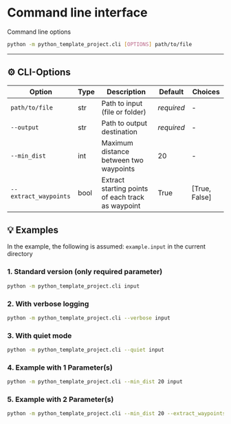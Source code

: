# Command line interface

Command line options

```bash
python -m python_template_project.cli [OPTIONS] path/to/file
```

---

## ⚙️ CLI-Options

| Option                | Type | Description                                       | Default    | Choices       |
|-----------------------|------|---------------------------------------------------|------------|---------------|
| `path/to/file`        | str  | Path to input (file or folder)                    | *required* | -             |
| `--output`            | str  | Path to output destination                        | *required* | -             |
| `--min_dist`          | int  | Maximum distance between two waypoints            | 20         | -             |
| `--extract_waypoints` | bool | Extract starting points of each track as waypoint | True       | [True, False] |


## 💡 Examples

In the example, the following is assumed: `example.input` in the current directory


### 1. Standard version (only required parameter)

```bash
python -m python_template_project.cli input
```

### 2. With verbose logging

```bash
python -m python_template_project.cli --verbose input
```

### 3. With quiet mode

```bash
python -m python_template_project.cli --quiet input
```

### 4. Example with 1 Parameter(s)

```bash
python -m python_template_project.cli --min_dist 20 input
```

### 5. Example with 2 Parameter(s)

```bash
python -m python_template_project.cli --min_dist 20 --extract_waypoints True input
```